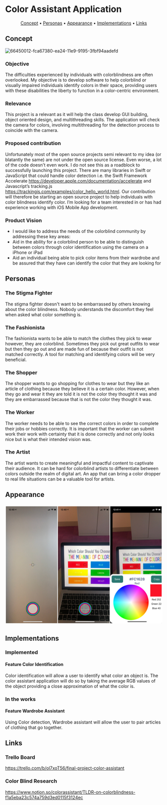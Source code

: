 # Color Assistant Application

<p align="center">
    <a href="#concept">Concept</a> &bull;
    <a href="#personas">Personas</a> &bull;
    <a href="#appearance">Appearance</a> &bull;
    <a href="#implementations">Implementations</a> &bull;
    <a href="#links">Links</a>
</p>

## Concept
![66450012-fca67380-ea24-11e9-9195-3fbf94aadefd](https://user-images.githubusercontent.com/9451941/66450148-6fafea00-ea25-11e9-9acd-cef22bbbd54e.jpeg)
### Objective
The difficulties experienced by individuals with colorblindness are often overlooked. My objective is to develop software to help colorblind or visually impaired individuals identify colors in their space, providing  users with these disabilities the liberty to function in a color-centric environment. 
### Relevance
This project is a relevant as it will help the class develop GUI building, object oriented design, and multithreading skills. The application will check the camera for colors, involving multithreading for the detection process to coincide with the camera. 
### Proposed contribution
Unfortunately most of the open source projects semi relevant to my idea (or blatantly the same) are not under the open source license. Even worse, a lot of the code doesn't even work. I do not see this as a roadblock to successfully launching this project. There are many libraries in Swift or JavaScript that could handle color detection i.e. the Swift Framework Accelerate https://developer.apple.com/documentation/accelerate and Javascript’s tracking.js https://trackingjs.com/examples/color_hello_world.html. Our contribution will therefore be starting an open source project to help individuals with color blindness identify color. I’m looking for a team interested in or has had experience working with iOS Mobile App development.
### Product Vision
- I would like to address the needs of the colorblind community by addressing these key areas:
- Aid in the ability for a colorblind person to be able to distinguish between colors through color identification using the camera on a iPhone or iPad
- Aid an individual being able to pick color items from their wardrobe and be assured that they have can identify the color that they are looking for

## Personas
### The Stigma Fighter 
The stigma fighter doesn't want to be embarrassed by others knowing about the color blindness.
Nobody understands the discomfort they feel when asked what color something is.
### The Fashionista 
The fashionista wants to be able to match the clothes they pick to wear however, they are colorblind. 
Sometimes they pick out great outfits to wear but then they go out and are made fun of because their outfit is not matched correctly.
A tool for matching and identifying colors will be very beneficial.
### The Shopper
The shopper wants to go shopping for clothes to wear but they like an article of clothing because they believe it is a certain color.
However, when they go and wear it they are told it is not the color they thought it was and they are embarrassed because that is not the color they thought it was.
### The Worker
The worker needs to be able to see the correct colors in order to complete their jobs or hobbies correctly.
It is important that the worker can submit work their work with certainty that it is done correctly and not only looks nice but is what their intended vision was.
### The Artist
The artist wants to create meaningful and impactful content to captivate their audience.
It can be hard for colorblind artists to differentiate between colors outside the realm of digital art.
An app that can bring a color dropper to real life situations can be a valuable tool for artists.

## Appearance
<h3 align="center">
  <img src="pjimage.jpg" alt="App" />
</h3>

## Implementations
### Implemented
#### Feature Color Identification
Color identification will allow a user to identify what color an object is.
The color assistant application will do so by taking the average RGB values of the object providing a close approximation of what the color is.
### In the works
#### Feature Wardrobe Assistant
Using Color detection, Wardrobe assistant will allow the user to pair articles of clothing that go together.

## Links
### Trello Board
https://trello.com/b/ol7xoT56/final-project-color-assistant
### Color Blind Research
https://www.notion.so/colorassistant/TLDR-on-colorblindness-f1a5eba23c574a759d3ed0115f3124ec


